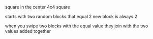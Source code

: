 square in the center 
4x4 square 

starts with two random blocks that equal 2 
new block is always 2 

when you swipe two blocks with the equal value they join with the two values added together 

